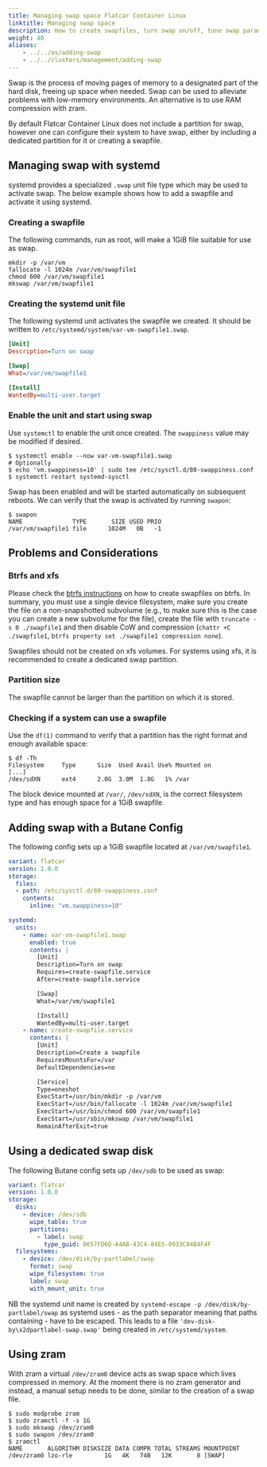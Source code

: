 ```yaml
---
title: Managing swap space Flatcar Container Linux
linktitle: Managing swap space
description: How to create swapfiles, turn swap on/off, tune swap parameters and debug swap issues.
weight: 40
aliases:
    - ../../os/adding-swap
    - ../../clusters/management/adding-swap
---
```


Swap is the process of moving pages of memory to a designated part of the hard disk, freeing up space when needed. Swap can be used to alleviate problems with low-memory environments.
An alternative is to use RAM compression with zram.

By default Flatcar Container Linux does not include a partition for swap, however one can configure their system to have swap, either by including a dedicated partition for it or creating a swapfile.

## Managing swap with systemd

systemd provides a specialized `.swap` unit file type which may be used to activate swap. The below example shows how to add a swapfile and activate it using systemd.

### Creating a swapfile

The following commands, run as root, will make a 1GiB file suitable for use as swap.

```shell
mkdir -p /var/vm
fallocate -l 1024m /var/vm/swapfile1
chmod 600 /var/vm/swapfile1
mkswap /var/vm/swapfile1
```

### Creating the systemd unit file

The following systemd unit activates the swapfile we created. It should be written to `/etc/systemd/system/var-vm-swapfile1.swap`.

```ini
[Unit]
Description=Turn on swap

[Swap]
What=/var/vm/swapfile1

[Install]
WantedBy=multi-user.target
```

### Enable the unit and start using swap

Use `systemctl` to enable the unit once created. The `swappiness` value may be modified if desired.

```shell
$ systemctl enable --now var-vm-swapfile1.swap
# Optionally
$ echo 'vm.swappiness=10' | sudo tee /etc/sysctl.d/80-swappiness.conf
$ systemctl restart systemd-sysctl
```

Swap has been enabled and will be started automatically on subsequent reboots. We can verify that the swap is activated by running `swapon`:

```shell
$ swapon
NAME              TYPE       SIZE USED PRIO
/var/vm/swapfile1 file      1024M   0B   -1
```

## Problems and Considerations

### Btrfs and xfs

Please check the [btrfs instructions](https://btrfs.readthedocs.io/en/latest/btrfs-man5.html#swapfile-support) on how to create swapfiles on btrfs.
In summary, you must use a single device filesystem, make sure you create the file on a non-snapshotted subvolume
(e.g., to make sure this is the case you can create a new subvolume for the file), create the file with `truncate -s 0 ./swapfile1`
and then disable CoW and compression (`chattr +C ./swapfile1`, `btrfs property set ./swapfile1 compression none`).

Swapfiles should not be created on xfs volumes.  For systems using xfs, it is recommended to create a dedicated swap partition.

### Partition size

The swapfile cannot be larger than the partition on which it is stored.

### Checking if a system can use a swapfile

Use the `df(1)` command to verify that a partition has the right format and enough available space:

```shell
$ df -Th
Filesystem     Type      Size  Used Avail Use% Mounted on
[...]
/dev/sdXN      ext4      2.0G  3.0M  1.8G   1% /var
```

The block device mounted at `/var/`, `/dev/sdXN`, is the correct filesystem type and has enough space for a 1GiB swapfile.

## Adding swap with a Butane Config

The following config sets up a 1GiB swapfile located at `/var/vm/swapfile1`.

```yaml
variant: flatcar
version: 1.0.0
storage:
  files:
  - path: /etc/sysctl.d/80-swappiness.conf
    contents:
      inline: "vm.swappiness=10"

systemd:
  units:
    - name: var-vm-swapfile1.swap
      enabled: true
      contents: |
        [Unit]
        Description=Turn on swap
        Requires=create-swapfile.service
        After=create-swapfile.service

        [Swap]
        What=/var/vm/swapfile1

        [Install]
        WantedBy=multi-user.target
    - name: create-swapfile.service
      contents: |
        [Unit]
        Description=Create a swapfile
        RequiresMountsFor=/var
        DefaultDependencies=no

        [Service]
        Type=oneshot
        ExecStart=/usr/bin/mkdir -p /var/vm
        ExecStart=/usr/bin/fallocate -l 1024m /var/vm/swapfile1
        ExecStart=/usr/bin/chmod 600 /var/vm/swapfile1
        ExecStart=/usr/sbin/mkswap /var/vm/swapfile1
        RemainAfterExit=true
```

## Using a dedicated swap disk

The following Butane config sets up `/dev/sdb` to be used as swap:

```yaml
variant: flatcar
version: 1.0.0
storage:
  disks: 
    - device: /dev/sdb 
      wipe_table: true 
      partitions: 
        - label: swap
          type_guid: 0657FD6D-A4AB-43C4-84E5-0933C84B4F4F
  filesystems:
    - device: /dev/disk/by-partlabel/swap
      format: swap
      wipe_filesystem: true
      label: swap
      with_mount_unit: true
```

NB the systemd unit name is created by
`systemd-escape -p /dev/disk/by-partlabel/swap` as systemd uses - as the
path separator meaning that paths containing - have to be escaped. This
leads to a file `'dev-disk-by\x2dpartlabel-swap.swap'` being created in
`/etc/systemd/system`.

## Using zram

With zram a virtual `/dev/zram0` device acts as swap space which lives compressed in memory.
At the moment there is no zram generator and instead, a manual setup needs to be done, similar to the creation of a swap file.

```shell
$ sudo modprobe zram
$ sudo zramctl -f -s 1G
$ sudo mkswap /dev/zram0
$ sudo swapon /dev/zram0
$ zramctl
NAME       ALGORITHM DISKSIZE DATA COMPR TOTAL STREAMS MOUNTPOINT
/dev/zram0 lzo-rle         1G   4K   74B   12K       8 [SWAP]
```
